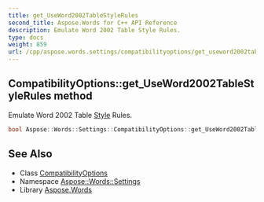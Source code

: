 ```yaml
---
title: get_UseWord2002TableStyleRules
second_title: Aspose.Words for C++ API Reference
description: Emulate Word 2002 Table Style Rules.
type: docs
weight: 859
url: /cpp/aspose.words.settings/compatibilityoptions/get_useword2002tablestylerules/
---
```

## CompatibilityOptions::get_UseWord2002TableStyleRules method


Emulate Word 2002 Table [Style](../../../aspose.words/style/) Rules.

```cpp
bool Aspose::Words::Settings::CompatibilityOptions::get_UseWord2002TableStyleRules()
```

## See Also

* Class [CompatibilityOptions](../)
* Namespace [Aspose::Words::Settings](../../)
* Library [Aspose.Words](../../../)
